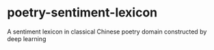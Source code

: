 # poetry-sentiment-lexicon
A sentiment lexicon in classical Chinese poetry domain constructed by deep learning
